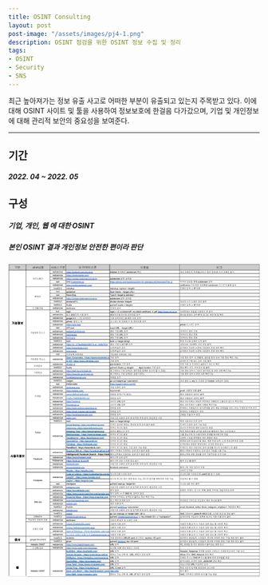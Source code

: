 ```yaml
---
title: OSINT Consulting
layout: post
post-image: "/assets/images/pj4-1.png"
description: OSINT 점검을 위한 OSINT 정보 수집 및 정리
tags:
- OSINT
- Security
- SNS
---
```


최근 높아져가는 정보 유출 사고로 어떠한 부분이 유출되고 있는지 주목받고 있다. 이에 대해 OSINT 사이트 및 툴을 사용하여 정보보호에 한걸음 다가갔으며, 기업 및 개인정보에 대해 관리적 보안의 중요성을 보여준다.

---

## 기간
##### 2022. 04 ~ 2022. 05



## 구성
##### 기업, 개인, 웹 에 대한 OSINT
##### 본인 OSINT 결과 개인정보 안전한 편이라 판단
![Tool img](/assets/images/pj4.png)
